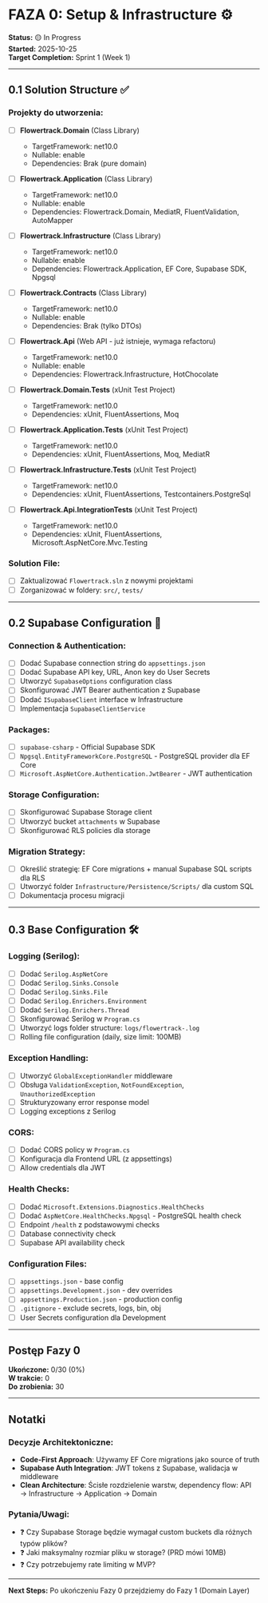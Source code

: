 # FAZA 0: Setup & Infrastructure ⚙️

**Status:** 🟡 In Progress  
**Started:** 2025-10-25  
**Target Completion:** Sprint 1 (Week 1)

---

## 0.1 Solution Structure ✅

### Projekty do utworzenia:

- [ ] **Flowertrack.Domain** (Class Library)
  - TargetFramework: net10.0
  - Nullable: enable
  - Dependencies: Brak (pure domain)

- [ ] **Flowertrack.Application** (Class Library)
  - TargetFramework: net10.0
  - Nullable: enable
  - Dependencies: Flowertrack.Domain, MediatR, FluentValidation, AutoMapper

- [ ] **Flowertrack.Infrastructure** (Class Library)
  - TargetFramework: net10.0
  - Nullable: enable
  - Dependencies: Flowertrack.Application, EF Core, Supabase SDK, Npgsql

- [ ] **Flowertrack.Contracts** (Class Library)
  - TargetFramework: net10.0
  - Nullable: enable
  - Dependencies: Brak (tylko DTOs)

- [ ] **Flowertrack.Api** (Web API - już istnieje, wymaga refactoru)
  - TargetFramework: net10.0
  - Nullable: enable
  - Dependencies: Flowertrack.Infrastructure, HotChocolate

- [ ] **Flowertrack.Domain.Tests** (xUnit Test Project)
  - TargetFramework: net10.0
  - Dependencies: xUnit, FluentAssertions, Moq

- [ ] **Flowertrack.Application.Tests** (xUnit Test Project)
  - TargetFramework: net10.0
  - Dependencies: xUnit, FluentAssertions, Moq, MediatR

- [ ] **Flowertrack.Infrastructure.Tests** (xUnit Test Project)
  - TargetFramework: net10.0
  - Dependencies: xUnit, FluentAssertions, Testcontainers.PostgreSql

- [ ] **Flowertrack.Api.IntegrationTests** (xUnit Test Project)
  - TargetFramework: net10.0
  - Dependencies: xUnit, FluentAssertions, Microsoft.AspNetCore.Mvc.Testing

### Solution File:
- [ ] Zaktualizować `Flowertrack.sln` z nowymi projektami
- [ ] Zorganizować w foldery: `src/`, `tests/`

---

## 0.2 Supabase Configuration 🔐

### Connection & Authentication:
- [ ] Dodać Supabase connection string do `appsettings.json`
- [ ] Dodać Supabase API key, URL, Anon key do User Secrets
- [ ] Utworzyć `SupabaseOptions` configuration class
- [ ] Skonfigurować JWT Bearer authentication z Supabase
- [ ] Dodać `ISupabaseClient` interface w Infrastructure
- [ ] Implementacja `SupabaseClientService`

### Packages:
- [ ] `supabase-csharp` - Official Supabase SDK
- [ ] `Npgsql.EntityFrameworkCore.PostgreSQL` - PostgreSQL provider dla EF Core
- [ ] `Microsoft.AspNetCore.Authentication.JwtBearer` - JWT authentication

### Storage Configuration:
- [ ] Skonfigurować Supabase Storage client
- [ ] Utworzyć bucket `attachments` w Supabase
- [ ] Skonfigurować RLS policies dla storage

### Migration Strategy:
- [ ] Określić strategię: EF Core migrations + manual Supabase SQL scripts dla RLS
- [ ] Utworzyć folder `Infrastructure/Persistence/Scripts/` dla custom SQL
- [ ] Dokumentacja procesu migracji

---

## 0.3 Base Configuration 🛠️

### Logging (Serilog):
- [ ] Dodać `Serilog.AspNetCore`
- [ ] Dodać `Serilog.Sinks.Console`
- [ ] Dodać `Serilog.Sinks.File`
- [ ] Dodać `Serilog.Enrichers.Environment`
- [ ] Dodać `Serilog.Enrichers.Thread`
- [ ] Skonfigurować Serilog w `Program.cs`
- [ ] Utworzyć logs folder structure: `logs/flowertrack-.log`
- [ ] Rolling file configuration (daily, size limit: 100MB)

### Exception Handling:
- [ ] Utworzyć `GlobalExceptionHandler` middleware
- [ ] Obsługa `ValidationException`, `NotFoundException`, `UnauthorizedException`
- [ ] Strukturyzowany error response model
- [ ] Logging exceptions z Serilog

### CORS:
- [ ] Dodać CORS policy w `Program.cs`
- [ ] Konfiguracja dla Frontend URL (z appsettings)
- [ ] Allow credentials dla JWT

### Health Checks:
- [ ] Dodać `Microsoft.Extensions.Diagnostics.HealthChecks`
- [ ] Dodać `AspNetCore.HealthChecks.Npgsql` - PostgreSQL health check
- [ ] Endpoint `/health` z podstawowymi checks
- [ ] Database connectivity check
- [ ] Supabase API availability check

### Configuration Files:
- [ ] `appsettings.json` - base config
- [ ] `appsettings.Development.json` - dev overrides
- [ ] `appsettings.Production.json` - production config
- [ ] `.gitignore` - exclude secrets, logs, bin, obj
- [ ] User Secrets configuration dla Development

---

## Postęp Fazy 0

**Ukończone:** 0/30 (0%)  
**W trakcie:** 0  
**Do zrobienia:** 30

---

## Notatki

### Decyzje Architektoniczne:
- **Code-First Approach**: Używamy EF Core migrations jako source of truth
- **Supabase Auth Integration**: JWT tokens z Supabase, walidacja w middleware
- **Clean Architecture**: Ścisłe rozdzielenie warstw, dependency flow: API → Infrastructure → Application → Domain

### Pytania/Uwagi:
- ❓ Czy Supabase Storage będzie wymagał custom buckets dla różnych typów plików?
- ❓ Jaki maksymalny rozmiar pliku w storage? (PRD mówi 10MB)
- ❓ Czy potrzebujemy rate limiting w MVP?

---

**Next Steps:** Po ukończeniu Fazy 0 przejdziemy do Fazy 1 (Domain Layer)
